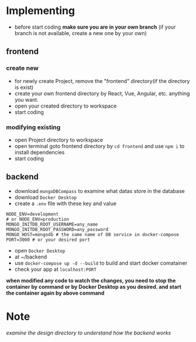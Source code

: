 # Implementing
- before start coding **make sure you are in your own branch** (if your branch is not available, create a new one by your own)
## frontend
### create new
- for newly create Project, remove the "frontend" directory(if the directory is exist) 
- create your own frontend directory by React, Vue, Angular, etc. anything you 
want.
- open your created directory to workspace 
- start coding
### modifying existing
- open Project directory to workspace
- open terminal goto frontend directory by ```cd frontend```  and use ```npm i``` to install dependencies
- start coding
## backend
- download `mongoDBCompass` to examine what datas store in the database
- download `Docker Desktop`
- create a `.env` file with these key and value
```
NODE_ENV=development 
# or NODE_ENV=production
MONGO_INITDB_ROOT_USERNAME=any_name
MONGO_INITDB_ROOT_PASSWORD=any_password
MONGO_HOST=mongodb # the same name of DB service in docker-compose
PORT=3000 # or your desired port
```
- open `Docker Desktop`
- at ~/backend
- use `docker-compose up -d --build` to build and start docker comatainer
- check your app at `localhost:PORT`

**when modified any code to watch the changes, you need to stop the container by command or by Docker Desktop as you desired. and start the container again by above command**
# Note
_examine the design directory to understand how the backend works_